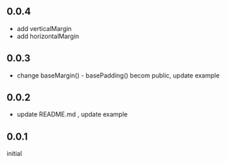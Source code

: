 ## 0.0.4

- add verticalMargin
- add horizontalMargin

## 0.0.3

- change baseMargin() - basePadding() becom public, update example

## 0.0.2

- update README.md , update example

## 0.0.1

initial
